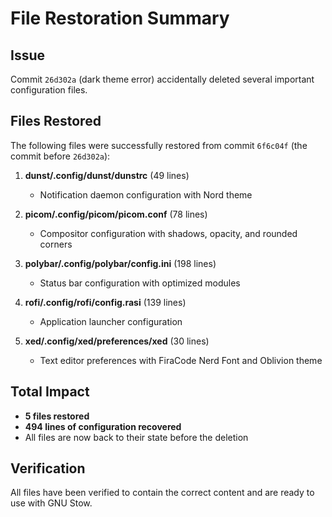 # File Restoration Summary

## Issue
Commit `26d302a` (dark theme error) accidentally deleted several important configuration files.

## Files Restored
The following files were successfully restored from commit `6f6c04f` (the commit before `26d302a`):

1. **dunst/.config/dunst/dunstrc** (49 lines)
   - Notification daemon configuration with Nord theme
   
2. **picom/.config/picom/picom.conf** (78 lines)
   - Compositor configuration with shadows, opacity, and rounded corners
   
3. **polybar/.config/polybar/config.ini** (198 lines)
   - Status bar configuration with optimized modules
   
4. **rofi/.config/rofi/config.rasi** (139 lines)
   - Application launcher configuration
   
5. **xed/.config/xed/preferences/xed** (30 lines)
   - Text editor preferences with FiraCode Nerd Font and Oblivion theme

## Total Impact
- **5 files restored**
- **494 lines of configuration recovered**
- All files are now back to their state before the deletion

## Verification
All files have been verified to contain the correct content and are ready to use with GNU Stow.
